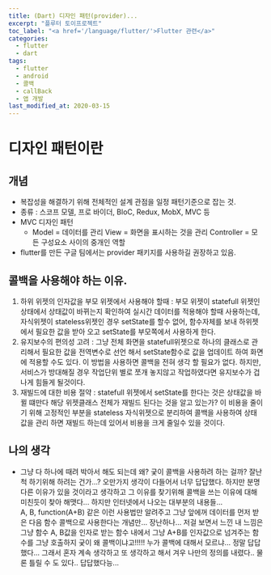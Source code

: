 ```yaml
---
title: (Dart) 디자인 패턴(provider)...
excerpt: "플루터 토이프로젝트"
toc_label: "<a href='/language/flutter/'>Flutter 관련</a>"
categories:
  - flutter
  - dart
tags:
  - flutter
  - android
  - 콜백
  - callBack
  - 앱 개발
last_modified_at: 2020-03-15
---
```

# 디자인 패턴이란
## 개념
- 복잡성을 해결하기 위해 전체적인 설계 관점을 일정 패턴기준으로 잡는 것.
- 종류 : 스코프 모델, 프로 바이더, BloC, Redux, MobX, MVC  등
- MVC 디자인 패턴
  - Model = 데이터를 관리
    View = 화면을 표시하는 것을 관리
    Controller = 모든 구성요소 사이의 중개인 역할
- flutter를 만든 구글 팀에서는 provider 패키지를 사용하길 권장하고 있음.



## 콜백을 사용해야 하는 이유.
1. 하위 위젯의 인자값을 부모 위젯에서 사용해야 할때 : 부모 위젯이 statefull 위젯인 상태에서 상태값이 바뀌는지 확인하여 실시간 데이터를 적용해야 할때 사용하는데, 자식위젯이 stateless위젯인 경우 setState를 할수 없어, 함수자체를 보내 하위젯에서 필요한 값을 받아 오고 setState를 부모쪽에서 사용하게 한다.
2. 유지보수의 편의성 고려 :  그냥 전체 화면을 statefull위젯으로 하나의 클래스로 관리해서 필요한 값을 전역변수로 선언 해서 setState함수로 값을 업데이트 하여 화면에 적용할 수도 있다. 이 방법을 사용하면 콜백을 전혀 생각 할 필요가 없다. 하지만, 서비스가 방대해질 경우 작업단위 별로 쪼개 놓지않고 작업하였다면 유지보수가 겁나게 힘들게 될것이다.
3. 재빌드에 대한 비용 절약 : statefull 위젯에서 setState를 한다는 것은 상태값을  바뀔 떄만다 해당 위젯클래스 전체가 재빌드 된다는 것을 알고 있는가?
이 비용을 줄이기 위해 고정적인 부분을 stateless 자식위젯으로 분리하여 콜백을 사용하여 상태값을 관리 하면 재빌드 하는데 있어서 비용을 크게 줄일수 있을 것이다.
  


## 나의 생각
- 그냥 다 하나에 때려 박아서 해도 되는데 왜? 궂이 콜백을 사용하려 하는 걸까? 
잘난척 하기위해 하려는 건가...? 오만가지 생각이 다들어서 너무 답답했다. 
하지만 분명 다른 이유가 있을 것이라고 생각하고 그 이유를 찾기위해 콜백을 쓰는 이유에 대해 미친듯이 찾아 해맷다... 
하지만 인터넷에서 나오는 대부분의 내용들...  
A, B, function(A+B) 같은 이런 사용법만 알려주고 그냥 앞에꺼 데이터를 먼저 받은 다음 함수 콜백으로 사용한다는 개념만...
장난하나... 저걸 보면서 느낀 내 느낌은 그냥 
함수 A, B값을 인자로 받는 함수 내에서 그냥  A+B를 인자값으로 넘겨주는 함수를 그냥 호출하지 궂이 왜 콜백이냐고!!!!!
누가 콜백에 대해서 모르냐... 정말 답답했다...
그래서 혼자 계속 생각하고 또 생각하고 해서 겨우 나만의 정의를 내렸다.. 물론 틀릴 수 도 있다.. 답답했다능... 
